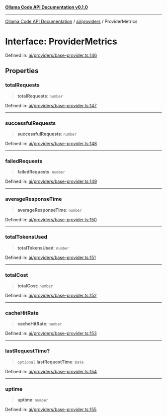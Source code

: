 [**Ollama Code API Documentation v0.1.0**](../../../README.md)

***

[Ollama Code API Documentation](../../../modules.md) / [ai/providers](../README.md) / ProviderMetrics

# Interface: ProviderMetrics

Defined in: [ai/providers/base-provider.ts:146](https://github.com/erichchampion/ollama-code/blob/1174940021f16bcb3532cf8cda9d6c9f9b0e072f/ollama-code/src/ai/providers/base-provider.ts#L146)

## Properties

### totalRequests

> **totalRequests**: `number`

Defined in: [ai/providers/base-provider.ts:147](https://github.com/erichchampion/ollama-code/blob/1174940021f16bcb3532cf8cda9d6c9f9b0e072f/ollama-code/src/ai/providers/base-provider.ts#L147)

***

### successfulRequests

> **successfulRequests**: `number`

Defined in: [ai/providers/base-provider.ts:148](https://github.com/erichchampion/ollama-code/blob/1174940021f16bcb3532cf8cda9d6c9f9b0e072f/ollama-code/src/ai/providers/base-provider.ts#L148)

***

### failedRequests

> **failedRequests**: `number`

Defined in: [ai/providers/base-provider.ts:149](https://github.com/erichchampion/ollama-code/blob/1174940021f16bcb3532cf8cda9d6c9f9b0e072f/ollama-code/src/ai/providers/base-provider.ts#L149)

***

### averageResponseTime

> **averageResponseTime**: `number`

Defined in: [ai/providers/base-provider.ts:150](https://github.com/erichchampion/ollama-code/blob/1174940021f16bcb3532cf8cda9d6c9f9b0e072f/ollama-code/src/ai/providers/base-provider.ts#L150)

***

### totalTokensUsed

> **totalTokensUsed**: `number`

Defined in: [ai/providers/base-provider.ts:151](https://github.com/erichchampion/ollama-code/blob/1174940021f16bcb3532cf8cda9d6c9f9b0e072f/ollama-code/src/ai/providers/base-provider.ts#L151)

***

### totalCost

> **totalCost**: `number`

Defined in: [ai/providers/base-provider.ts:152](https://github.com/erichchampion/ollama-code/blob/1174940021f16bcb3532cf8cda9d6c9f9b0e072f/ollama-code/src/ai/providers/base-provider.ts#L152)

***

### cacheHitRate

> **cacheHitRate**: `number`

Defined in: [ai/providers/base-provider.ts:153](https://github.com/erichchampion/ollama-code/blob/1174940021f16bcb3532cf8cda9d6c9f9b0e072f/ollama-code/src/ai/providers/base-provider.ts#L153)

***

### lastRequestTime?

> `optional` **lastRequestTime**: `Date`

Defined in: [ai/providers/base-provider.ts:154](https://github.com/erichchampion/ollama-code/blob/1174940021f16bcb3532cf8cda9d6c9f9b0e072f/ollama-code/src/ai/providers/base-provider.ts#L154)

***

### uptime

> **uptime**: `number`

Defined in: [ai/providers/base-provider.ts:155](https://github.com/erichchampion/ollama-code/blob/1174940021f16bcb3532cf8cda9d6c9f9b0e072f/ollama-code/src/ai/providers/base-provider.ts#L155)
